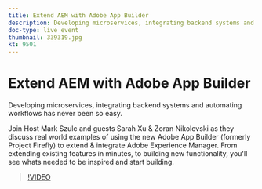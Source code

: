 ```yaml
---
title: Extend AEM with Adobe App Builder
description: Developing microservices, integrating backend systems and automating workflows has never been so easy.
doc-type: live event
thumbnail: 339319.jpg
kt: 9501
---
```

# Extend AEM with Adobe App Builder

Developing microservices, integrating backend systems and automating workflows has never been so easy. 

Join Host Mark Szulc and guests Sarah Xu & Zoran Nikolovski as they discuss real world examples of using the new Adobe App Builder (formerly Project Firefly) to extend & integrate Adobe Experience Manager.  From extending existing features in minutes, to building new functionality, you'll see whats needed to be inspired and start building.

>[!VIDEO](https://video.tv.adobe.com/v/339319/?quality=12&learn=on)

